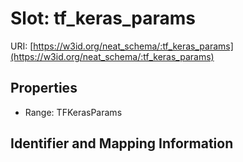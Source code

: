 # Slot: tf_keras_params

URI: [https://w3id.org/neat_schema/:tf_keras_params](https://w3id.org/neat_schema/:tf_keras_params)



<!-- no inheritance hierarchy -->


## Properties

 * Range: TFKerasParams



## Identifier and Mapping Information





